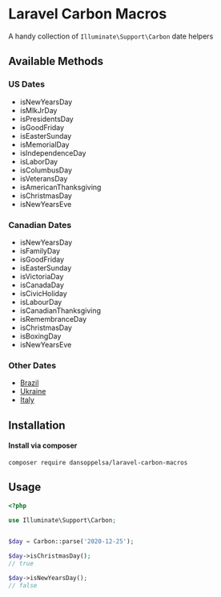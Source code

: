 # Laravel Carbon Macros

A handy collection of `Illuminate\Support\Carbon` date helpers

## Available Methods

### US Dates
- isNewYearsDay
- isMlkJrDay
- isPresidentsDay
- isGoodFriday
- isEasterSunday
- isMemorialDay
- isIndependenceDay
- isLaborDay
- isColumbusDay
- isVeteransDay
- isAmericanThanksgiving
- isChristmasDay
- isNewYearsEve

### Canadian Dates
- isNewYearsDay
- isFamilyDay
- isGoodFriday
- isEasterSunday
- isVictoriaDay
- isCanadaDay
- isCivicHoliday
- isLabourDay
- isCanadianThanksgiving
- isRemembranceDay
- isChristmasDay
- isBoxingDay
- isNewYearsEve

### Other Dates

- [Brazil](./docs/brazil.md)
- [Ukraine](./docs/ukraine.md)
- [Italy](./docs/italy.md)


## Installation
#### Install via composer
```
composer require dansoppelsa/laravel-carbon-macros
```

## Usage
```php
<?php

use Illuminate\Support\Carbon;


$day = Carbon::parse('2020-12-25');

$day->isChristmasDay();
// true

$day->isNewYearsDay();
// false
``` 
